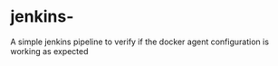 # jenkins-
A simple jenkins pipeline to verify if the docker agent configuration is working as expected
